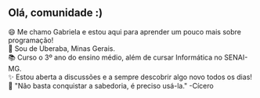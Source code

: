 ## Olá, comunidade :) 
😄 Me chamo Gabriela e estou aqui para aprender um pouco mais sobre programação! <br>
📍 Sou de Uberaba, Minas Gerais. <br>
📚 Curso o 3º ano do ensino médio, além de cursar Informática no SENAI-MG. <br>
✨ Estou aberta a discussões e a sempre descobrir algo novo todos os dias! <br>
💬 "Não basta conquistar a sabedoria, é preciso usá-la." -Cícero


<!--
**gabrielahussar/gabrielahussar** is a ✨ _special_ ✨ repository because its `README.md` (this file) appears on your GitHub profile.

Here are some ideas to get you started:

- 🔭 I’m currently working on ...
- 🌱 I’m currently learning ...
- 👯 I’m looking to collaborate on ...
- 🤔 I’m looking for help with ...
- 💬 Ask me about ...
- 📫 How to reach me: ...
- 😄 Pronouns: ...
- ⚡ Fun fact: ...
-->
